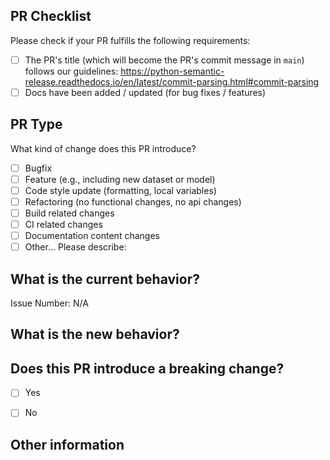 ## PR Checklist
Please check if your PR fulfills the following requirements:

- [ ] The PR's title (which will become the PR's commit message in `main`) follows our guidelines: https://python-semantic-release.readthedocs.io/en/latest/commit-parsing.html#commit-parsing
- [ ] Docs have been added / updated (for bug fixes / features)

## PR Type
What kind of change does this PR introduce?

<!-- Please check the one that applies to this PR using "x". -->

- [ ] Bugfix
- [ ] Feature (e.g., including new dataset or model)
- [ ] Code style update (formatting, local variables)
- [ ] Refactoring (no functional changes, no api changes)
- [ ] Build related changes
- [ ] CI related changes
- [ ] Documentation content changes
- [ ] Other... Please describe:

## What is the current behavior?
<!-- Please describe the current behavior that you are modifying, or link to a relevant issue. -->

Issue Number: N/A


## What is the new behavior?


## Does this PR introduce a breaking change?

- [ ] Yes
- [ ] No


<!-- 
If this PR contains a breaking change, please describe the impact and migration path for existing applications below. 
Note also that the commit message footer must include "BREAKING CHANGE:" followed by a brief summary.
-->


## Other information
